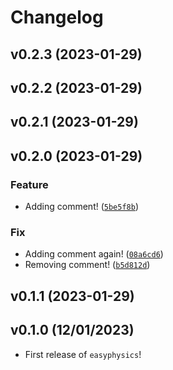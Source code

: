 # Changelog

<!--next-version-placeholder-->

## v0.2.3 (2023-01-29)


## v0.2.2 (2023-01-29)


## v0.2.1 (2023-01-29)


## v0.2.0 (2023-01-29)
### Feature
* Adding comment! ([`5be5f8b`](https://github.com/UBC-MDS/easyphysics/commit/5be5f8ba9c45c6141f0dd3bf7c719a69ba278896))

### Fix
* Adding comment again! ([`08a6cd6`](https://github.com/UBC-MDS/easyphysics/commit/08a6cd6b10210cfb4dc6c999b610b8dc9ba14e15))
* Removing comment! ([`b5d812d`](https://github.com/UBC-MDS/easyphysics/commit/b5d812d8e03e15d2e5744c2a18159e5eb1e82c49))

## v0.1.1 (2023-01-29)


## v0.1.0 (12/01/2023)

- First release of `easyphysics`!